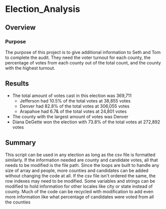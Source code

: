 # Election_Analysis

## Overview

### Purpose
The purpose of this project is to give additional information to Seth and Tom to complete the audit. They need the voter turnout for each county, the percentage of votes from each county out of the total count, and the county with the highest turnout.

## Results
* The total amount of votes cast in this election was 369,711
  * Jefferson had 10.5% of the total votes at 38,855 votes 
  * Denver had 82.8% of the total votes at 306,055 votes
  * Arapahoe had 6.7& of the total votes at 24,801 votes
* The county with the largest amount of votes was Denver
* Diana DeGette won the election with 73.8% of the total votes at 272,892 votes

## Summary
This script can be used in any election as long as the csv file is formatted similarly. If the information needed are county and candidate votes, all that needs to be modified is the file path. Since the loops are built to handle any size of array and people, more counties and candidates can be added without changing the code at all. If the csv file isn't ordered the same, the row indexes may need to be modified. Some variables and strings can be modified to hold information for other locales like city or state instead of county. Much of the code can be recycled with  modification to add even more information like what percentage of candidates were voted from all the counties
